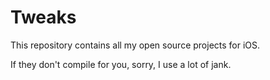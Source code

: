 # Tweaks

This repository contains all my open source projects for iOS.

If they don't compile for you, sorry, I use a lot of jank.
